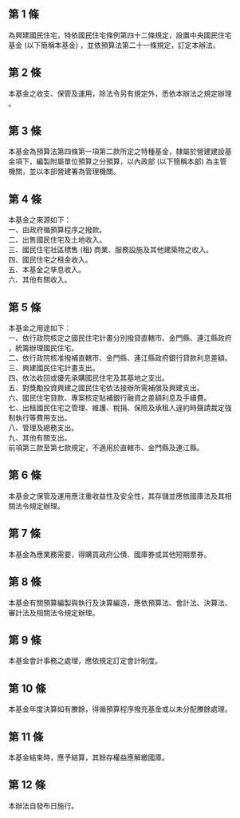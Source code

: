 第 1 條
-------
為興建國民住宅，特依國民住宅條例第四十二條規定，設置中央國民住宅  
基金 (以下簡稱本基金) ，並依預算法第二十一條規定，訂定本辦法。

第 2 條
-------
本基金之收支、保管及運用，除法令另有規定外，悉依本辦法之規定辦理  
。

第 3 條
-------
本基金為預算法第四條第一項第二款所定之特種基金，隸屬於營建建設基  
金項下，編製附屬單位預算之分預算，以內政部 (以下簡稱本部) 為主管  
機關，並以本部營建署為管理機關。

第 4 條
-------
本基金之來源如下：  
一、由政府循預算程序之撥款。  
二、出售國民住宅及土地收入。  
三、國民住宅社區標售 (租) 商業、服務設施及其他建築物之收入。  
四、國民住宅之租金收入。  
五、本基金之孳息收入。  
六、其他有關收入。

第 5 條
-------
本基金之用途如下：  
一、依行政院核定之國民住宅計畫分別撥貸直轄市、金門縣、連江縣政府  
    ，統籌辦理國民住宅。  
二、依行政院核准撥補直轄市、金門縣、連江縣政府銀行貸款利息差額。  
三、興建國民住宅計畫支出。  
四、依法收回或優先承購國民住宅及其基地之支出。  
五、對獎勵投資興建之國民住宅依法接辦所需補償及興建支出。  
六、國民住宅貸款、專案核定貼補銀行融資之差額利息及手續費。  
七、出租國民住宅之管理、維護、稅捐、保險及承租人違約時聲請裁定強  
    制執行等費用支出。  
八、管理及總務支出。  
九、其他有關支出。  
前項第三款至第七款規定，不適用於直轄市、金門縣及連江縣。

第 6 條
-------
本基金之保管及運用應注重收益性及安全性，其存儲並應依國庫法及其相  
關法令規定辦理。

第 7 條
-------
本基金為應業務需要，得購買政府公債、國庫券或其他短期票券。

第 8 條
-------
本基金有關預算編製與執行及決算編造，應依預算法、會計法、決算法、  
審計法及相關法令規定辦理。

第 9 條
-------
本基金會計事務之處理，應依規定訂定會計制度。

第 10 條
--------
本基金年度決算如有賸餘，得循預算程序撥充基金或以未分配賸餘處理。

第 11 條
--------
本基金結束時，應予結算，其餘存權益應解繳國庫。

第 12 條
--------
本辦法自發布日施行。


